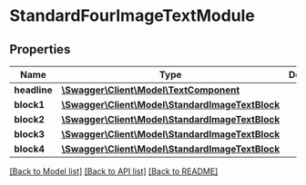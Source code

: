 # StandardFourImageTextModule

## Properties
Name | Type | Description | Notes
------------ | ------------- | ------------- | -------------
**headline** | [**\Swagger\Client\Model\TextComponent**](TextComponent.md) |  | [optional] 
**block1** | [**\Swagger\Client\Model\StandardImageTextBlock**](StandardImageTextBlock.md) |  | [optional] 
**block2** | [**\Swagger\Client\Model\StandardImageTextBlock**](StandardImageTextBlock.md) |  | [optional] 
**block3** | [**\Swagger\Client\Model\StandardImageTextBlock**](StandardImageTextBlock.md) |  | [optional] 
**block4** | [**\Swagger\Client\Model\StandardImageTextBlock**](StandardImageTextBlock.md) |  | [optional] 

[[Back to Model list]](../README.md#documentation-for-models) [[Back to API list]](../README.md#documentation-for-api-endpoints) [[Back to README]](../README.md)


